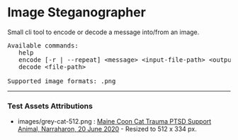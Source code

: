 # Image Steganographer
Small cli tool to encode or decode a message into/from an image.

<pre>
Available commands:
   help                                                                   Shows the help message.
   encode [-r | --repeat] &lt;message&gt; &lt;input-file-path&gt; &lt;output-file-path&gt;  Encodes the given message into the image.
   decode &lt;file-path&gt;                                                     Decodes a message from the image.

Supported image formats: .png
</pre>

---

### Test Assets Attributions
- images/grey-cat-512.png : [Maine Coon Cat Trauma PTSD Support Animal, Narraharon, 20 June 2020](https://commons.wikimedia.org/wiki/File:Maine_Coon_Cat_Trauma_PTSD_Support_Animal.png) - Resized to 512 x 334 px.
